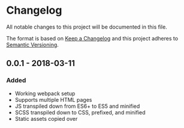 # Changelog
All notable changes to this project will be documented in this file.

The format is based on [Keep a Changelog](http://keepachangelog.com/en/1.0.0/)
and this project adheres to [Semantic Versioning](http://semver.org/spec/v2.0.0.html).

## 0.0.1 - 2018-03-11
### Added
- Working webpack setup
- Supports multiple HTML pages
- JS transpiled down from ES6+ to ES5 and minified
- SCSS transpiled down to CSS, prefixed, and minified
- Static assets copied over